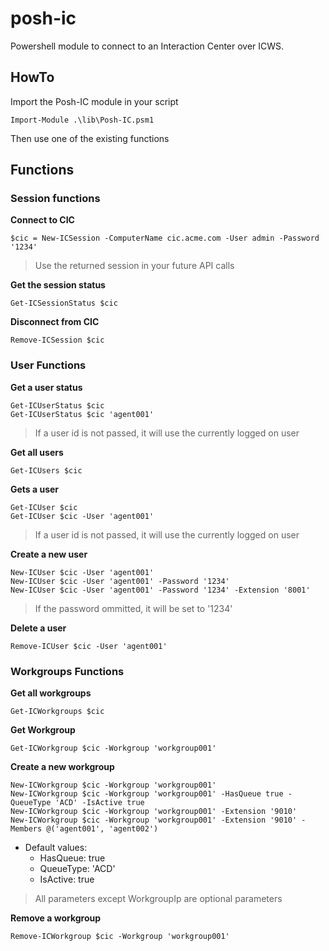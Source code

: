 # posh-ic

Powershell module to connect to an Interaction Center over ICWS.

## HowTo

Import the Posh-IC module in your script

```posh
Import-Module .\lib\Posh-IC.psm1
```

Then use one of the existing functions

## Functions

### Session functions
**Connect to CIC**
```posh
$cic = New-ICSession -ComputerName cic.acme.com -User admin -Password '1234'
```
>Use the returned session in your future API calls

**Get the session status**
```posh
Get-ICSessionStatus $cic
```

**Disconnect from CIC**
```posh
Remove-ICSession $cic
```

### User Functions
**Get a user status**
```posh
Get-ICUserStatus $cic
Get-ICUserStatus $cic 'agent001'
```
>If a user id is not passed, it will use the currently logged on user

**Get all users**
```posh
Get-ICUsers $cic
```
**Gets a user**
```posh
Get-ICUser $cic
Get-ICUser $cic -User 'agent001'
```
>If a user id is not passed, it will use the currently logged on user

**Create a new user**
```posh
New-ICUser $cic -User 'agent001'
New-ICUser $cic -User 'agent001' -Password '1234'
New-ICUser $cic -User 'agent001' -Password '1234' -Extension '8001'
```
>If the password ommitted, it will be set to '1234'

**Delete a user**
```posh
Remove-ICUser $cic -User 'agent001'
```

### Workgroups Functions

**Get all workgroups**
```posh
Get-ICWorkgroups $cic
```

**Get Workgroup**
```posh
Get-ICWorkgroup $cic -Workgroup 'workgroup001'
```

**Create a new workgroup**
```posh
New-ICWorkgroup $cic -Workgroup 'workgroup001'
New-ICWorkgroup $cic -Workgroup 'workgroup001' -HasQueue true -QueueType 'ACD' -IsActive true
New-ICWorkgroup $cic -Workgroup 'workgroup001' -Extension '9010'
New-ICWorkgroup $cic -Workgroup 'workgroup001' -Extension '9010' -Members @('agent001', 'agent002')
```
* Default values:
    * HasQueue: true
    * QueueType: 'ACD'
    * IsActive: true
> All parameters except WorkgroupIp are optional parameters

**Remove a workgroup**
```posh
Remove-ICWorkgroup $cic -Workgroup 'workgroup001'
```